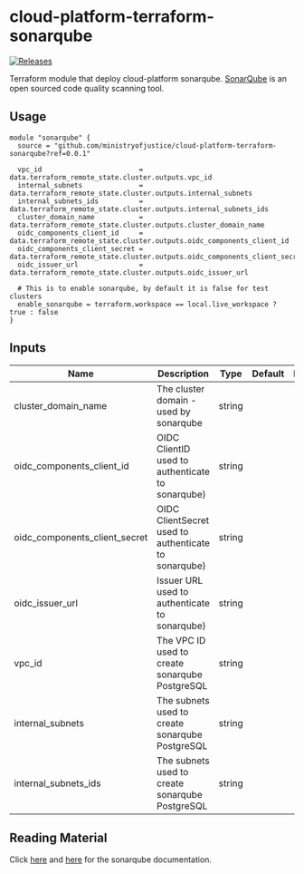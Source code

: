# cloud-platform-terraform-sonarqube

<a href="https://github.com/ministryofjustice/cloud-platform-terraform-sonarqube/releases">
  <img src="https://img.shields.io/github/release/ministryofjustice/cloud-platform-terraform-sonarqube/all.svg" alt="Releases" />
</a>

Terraform module that deploy cloud-platform sonarqube. [SonarQube](https://www.sonarqube.org/) is an open sourced code quality scanning tool.

## Usage

```hcl
module "sonarqube" {
  source = "github.com/ministryofjustice/cloud-platform-terraform-sonarqube?ref=0.0.1"

  vpc_id                        = data.terraform_remote_state.cluster.outputs.vpc_id
  internal_subnets              = data.terraform_remote_state.cluster.outputs.internal_subnets
  internal_subnets_ids          = data.terraform_remote_state.cluster.outputs.internal_subnets_ids
  cluster_domain_name           = data.terraform_remote_state.cluster.outputs.cluster_domain_name
  oidc_components_client_id     = data.terraform_remote_state.cluster.outputs.oidc_components_client_id
  oidc_components_client_secret = data.terraform_remote_state.cluster.outputs.oidc_components_client_secret
  oidc_issuer_url               = data.terraform_remote_state.cluster.outputs.oidc_issuer_url

  # This is to enable sonarqube, by default it is false for test clusters
  enable_sonarqube = terraform.workspace == local.live_workspace ? true : false
}
```
## Inputs

| Name | Description | Type | Default | Required |
|------|-------------|:----:|:-----:|:-----:|
| cluster_domain_name           | The cluster domain - used by sonarqube               | string | | yes |
| oidc_components_client_id     | OIDC ClientID used to authenticate to sonarqube)     | string | | yes |
| oidc_components_client_secret | OIDC ClientSecret used to authenticate to sonarqube) | string | | yes |
| oidc_issuer_url               | Issuer URL used to authenticate to sonarqube)        | string | | yes |
| vpc_id                        | The VPC ID used to create sonarqube PostgreSQL       | string | | yes |
| internal_subnets              | The subnets used to create sonarqube PostgreSQL      | string | | yes |
| internal_subnets_ids          | The subnets used to create sonarqube PostgreSQL        | string | | yes |

## Reading Material

Click [here](https://github.com/Oteemo/charts/tree/master/charts/sonarqube) and [here](https://www.sonarqube.org/) for the sonarqube documentation.